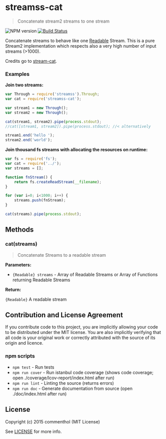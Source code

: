 # streamss-cat

> Concatenate stream2 streams to one stream

![NPM version](https://badge.fury.io/js/streamss-cat.svg)
[![Build Status](https://secure.travis-ci.org/commenthol/streamss-cat.svg?branch=master)](https://travis-ci.org/commenthol/streamss-cat)

Concatenate streams to behave like one [Readable][] Stream. This is a pure Stream2 implementation which respects also a very high number of input streams (>1000).

Credits go to [stream-cat][].

### Examples

**Join two streams:**

```js
var Through = require('streamss').Through;
var cat = require('streamss-cat');

var stream1 = new Through();
var stream2 = new Through();

cat(stream1, stream2).pipe(process.stdout);
//cat([stream1, stream2]).pipe(process.stdout); //< alternatively

stream1.end('hello ');
stream2.end('world');

```

**Join thousand fs streams with allocating the resources on runtime:**

```js
var fs = require('fs');
var cat = require('../');
var streams = [];

function fnStream() {
	return fs.createReadStream(__filename);
}

for (var i=0; i<1000; i++) {
	streams.push(fnStream);
}

cat(streams).pipe(process.stdout);
```

## Methods

### cat(streams)

> Concatenate Streams to a readable stream

**Parameters:**

- `{Readable} streams` - Array of Readable Streams or Array of Functions returning Readable Streams

**Return:**

`{Readable}` A readable stream


## Contribution and License Agreement

If you contribute code to this project, you are implicitly allowing your
code to be distributed under the MIT license. You are also implicitly
verifying that all code is your original work or correctly attributed
with the source of its origin and licence.

### npm scripts

* `npm test`      - Run tests
* `npm run cover` - Run istanbul code coverage (shows code coverage; open ./coverage/lcov-report/index.html after run)
* `npm run lint`  - Linting the source (returns errors)
* `npm run doc`   - Generate documentation from source (open ./doc/index.html after run)

## License

Copyright (c) 2015 commenthol (MIT License)

See [LICENSE][] for more info.

[LICENSE]: ./LICENSE
[stream-cat]: https://github.com/substack/read-only-stream
[Readable]: http://nodejs.org/api/stream.html#stream_class_stream_readable



